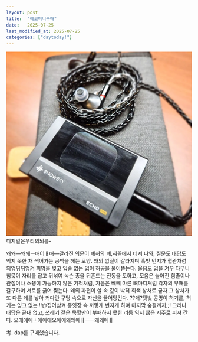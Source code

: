```yaml
---
layout: post
title:  "에코미니구매"
date:   2025-07-25
last_modified_at: 2025-07-25
categories: ["daytoday!"]
---
```


![image](https://raw.githubusercontent.com/whoisrealminjueun/images/refs/heads/main/IMG_20250725_103342_565.webp)
디지털은우리의뇌를-

왜왜—왜왜ㅡ애어ㅐ애—갈라진 의문이 폐허의 폐,혀끝에서 터져 나와, 질문도 대답도 익지 못한 채 썩어가는 공백을 헤는 모양. 왜의 껍질이 갈라지며 흑빛 먼지가 혈관처럼 듸엉뒤뒤엉켜 피멍을 빚고 입술 없는 입이 허공을 물어뜯는다. 울음도 입을 겨우 다무니 침묵이 자리를 잡고 뒤섞여 녹슨 종을 뒤흔드는 진동을 토하고, 모음은 늘어진 힘줄이나 관절이나 소쇙이 가능하지 않은 기척처럼, 자음은 빼빼 마른 뼈마디처럼 각자의 부패를 갈구하며 서로를 긁어 찢는다. 왜의 파편이 살 속 깊이 박혀 회색 상처로 굳자 그 상처가 또 다른 왜를 낳아 커다란 구멍 속으로 자신을 끌어당긴다. ??왜?잿빛 공명이 허기를, 허기는 잉크 없는 !!@집어삼켜 종잇장 속 까맣게 번지게 하며 마지막 숨결까지;;! 그러나 대답은 끝내 없고, 쓰레기 같은 묵혈만이 부패하지 못한 리듬 익지 않은 저주로 퍼져 간다. 오애애애ㅗ애애애오애애왜왜애ㅐㅡㅡ왜왜애ㅐ



考. dap를 구매했습니다.
